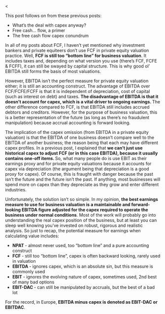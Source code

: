 <<p>This post follows on from these previous posts:</p><ul><li>What&#8217;s the deal with capex anyway?</li><li>Free cash… flow, a primer</li><li>The free cash flow capex conundrum</li></ul><p>In all of my posts about FCF, I haven&#8217;t yet mentioned why investment bankers and private equiteers don&#8217;t use FCF in private equity valuation practice. Well, <strong>FCF is still too &#8220;bottom line&#8221; for business valuation</strong>. It includes taxes and, depending on what version you use (there&#8217;s FCF, FCFE &amp; FCFF), it can still be swayed by capital structure. This is why good ol&#8217; EBITDA still forms the basis of most valuations.</p><p>However, EBITDA isn&#8217;t the perfect measure for private equity valuation either; it is still an accounting construct. The advantage of EBITDA over FCF/FCFE/FCFF is that it is independent of depreciation, cost of capital (such as interest on debt) and taxes. <strong>The disadvantage of EBITDA is that it doesn&#8217;t account for capex, which is a vital driver to ongoing earnings. </strong>The other difference compared to FCF, is that EBITDA still includes accrued debtors and creditors. However, for the purpose of business valuation, this is a better representation of the future (as long as there&#8217;s no fraudulent manipulation) because accrual accounting is forward looking.</p><p>The implication of the capex omission (from EBITDA in a private equity valuation) is that the EBITDA of one business doesn&#8217;t compare well to the EBITDA of another business; the reason being that each may have different capex profiles. In a previous post, I explained that <strong>we can&#8217;t just use historical capex to adjust FCF (or in this case EBITDA), because it usually contains one-off items. </strong>So, what many people do is use EBIT as their earnings proxy and for private equity valuations because it accounts for capex via depreciation (the argument being that depreciation is a good proxy for capex). Of course, this is fraught with danger because the past isn&#8217;t the future and the future isn&#8217;t the past. If anything, most businesses will spend more on capex than they depreciate as they grow and enter different industries.</p><p>Unfortunately, the solution isn&#8217;t so simple. In my opinion, <strong>the best earnings measure to use for business valuation is a maintainable and forward-looking EBITDA figure adjusted for the capex required to operate the business under normal conditions</strong>. Most of the work will probably go into understanding the real capex position of the business, but at least you can sleep well knowing you&#8217;ve invested on robust, rigorous and realistic analysis. So just to recap, the potential measure for earnings when calculating value includes:</p><ul><li><strong>NPAT </strong>- almost never used, too &#8220;bottom line&#8221; and a pure accounting construct</li><li><strong>FCF </strong>- still too &#8220;bottom line&#8221;, capex is often backward looking, rarely used in valuation</li><li><strong>EBITDA </strong>- ignores capex, which is an absolute sin, but this measure is commonly used</li><li><strong>EBIT </strong>- ignores the evolving nature of capex, sometimes used, 2nd best of many bad options</li><li><strong>EBIT-DAC </strong>- can still be manipulated by accruals, but the best of a bad lot</li></ul><p>For the record, in Europe, <strong>EBITDA minus capex is denoted as EBIT-DAC or EBITDAC</strong>.</p>

